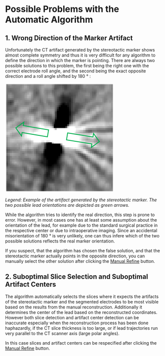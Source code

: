 # Possible Problems with the Automatic Algorithm

## 1. Wrong Direction of the Marker Artifact

Unfortunately the CT artifact generated by the stereotactic marker shows almost complete symmetry and thus it is very difficult for any algorithm to define the direction in which the marker is pointing. There are always two possible solutions to this problem, the first being the right one with the correct electrode roll angle, and the second being the exact opposite direction and a roll angle shifted by 180 ° :

![](../../../.gitbook/assets/marker2.png)

_Legend: Example of the artifact generated by the stereotactic marker. The two possible lead orientations are depicted as green arrows._

While the algorithm tries to identify the real direction, this step is prone to error. However, in most cases one has at least some assumption about the orientation of the lead, for example due to the standard surgical practice in the respective center or due to intraoperative imaging. Since an accidental misorientation of 180 ° is very unlikely, one can thus infere which of the two possible solutions reflects the real marker orientation.

If you suspect, that the algorithm has chosen the false solution, and that the stereotactic marker actually points in the opposite direction, you can manually select the other solution after clicking the [Manual Refine](user-assisted-algorithm-manual-refine.md) button.

## 2. Suboptimal Slice Selection and Suboptimal Artifact Centers

The algorithm automatically selects the slices where it expects the artifacts of the stereotactic marker and the segmented electrodes to be most visible based on the results from the manual reconstruction. Additionally it determines the center of the lead based on the reconstructed coordinates. However both slice detection and artifact center detection can be inaccurate especially when the reconstruction process has been done haphazardly, if the CT slice thickness is too large, or if lead trajectories run very parallel to the CT scanner axis \(large polar angles\).

In this case slices and artifact centers can be respecified after clicking the [Manual Refine](user-assisted-algorithm-manual-refine.md) button.

